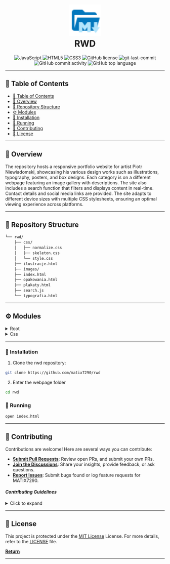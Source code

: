 <div align="left">
<h1 align="center">
<img src="https://raw.githubusercontent.com/PKief/vscode-material-icon-theme/ec559a9f6bfd399b82bb44393651661b08aaf7ba/icons/folder-markdown-open.svg" width="100" />
<br>RWD</h1>
<p align="center">
<img src="https://img.shields.io/badge/JavaScript-F7DF1E.svg?style=flat-square&logo=JavaScript&logoColor=white" alt="JavaScript" />
<img src="https://img.shields.io/badge/HTML5-E34F26.svg?style=flat-square&logo=HTML5&logoColor=white" alt="HTML5" />
<img src="https://img.shields.io/badge/CSS3-1572B6?style=flat-square&logo=css3&logoColor=white" alt="CSS3" />
<img src="https://img.shields.io/github/license/matix7290/rwd?style=flat-square&color=5D6D7E" alt="GitHub license" />
<img src="https://img.shields.io/github/last-commit/matix7290/rwd?style=flat-square&color=5D6D7E" alt="git-last-commit" />
<img src="https://img.shields.io/github/commit-activity/m/matix7290/rwd?style=flat-square&color=5D6D7E" alt="GitHub commit activity" />
<img src="https://img.shields.io/github/languages/top/matix7290/rwd?style=flat-square&color=5D6D7E" alt="GitHub top language" />
</div>
</p>

---

## 📖 Table of Contents
- [📖 Table of Contents](#-table-of-contents)
- [📍 Overview](#-overview)
- [📂 Repository Structure](#-repository-structure)
- [⚙️ Modules](#-modules)
- [🔧 Installation](#-installation)
- [🤖 Running](#-running)
- [🤝 Contributing](#-contributing)
- [📄 License](#-license)

---


## 📍 Overview

The repository hosts a responsive portfolio website for artist Piotr Niewiadomski, showcasing his various design works such as illustrations, typography, posters, and box designs. Each category is on a different webpage featuring an image gallery with descriptions. The site also includes a search function that filters and displays content in real-time. Contact details and social media links are provided. The site adapts to different device sizes with multiple CSS stylesheets, ensuring an optimal viewing experience across platforms.

---


## 📂 Repository Structure

```sh
└── rwd/
    ├── css/
    │   ├── normalize.css
    │   ├── skeleton.css
    │   └── style.css
    ├── ilustracje.html
    ├── images/
    ├── index.html
    ├── opakowania.html
    ├── plakaty.html
    ├── search.js
    └── typografia.html

```

---


## ⚙️ Modules

<details closed><summary>Root</summary>

| File                                                                          | Summary                                                                                                                                                                                                                                                                                                                                                                                                                                                                                                                       |
| ---                                                                           | ---                                                                                                                                                                                                                                                                                                                                                                                                                                                                                                                           |
| [index.html](https://github.com/matix7290/rwd/blob/main/index.html)           | This is a portfolio website featuring art and designs by Piotr Niewiadomski. The website features a navigational menu leading to various HTML pages, each page possibly showing different categories of his work (illustrations, posters, typography, boxes). On the index page, numerous artworks are displayed as clickable images with accompanying descriptions. It includes a search field and the site is mobile responsive due to a viewport meta tag. The page also contains contact details and social media links.  |
| [opakowania.html](https://github.com/matix7290/rwd/blob/main/opakowania.html) | The code represents a mobile-responsive portfolio webpage in Polish which displays various categories of design works such as illustrations, posters, etc. Here, it primarily showcases box designs. The page incorporates a navigation menu, a search feature, and an image gallery with product descriptions. Contact details and social links are included in the page footer. Three CSS stylesheets and a JavaScript file enhance functionality and styling.                                                              |
| [ilustracje.html](https://github.com/matix7290/rwd/blob/main/ilustracje.html) | The code represents a portfolio webpage for an artist named Piotr Niewiadomski. It provides navigation through different categories (e.g., Illustrations, Posters, Typography, Boxes), a search function, and displays various images with descriptive captions. It also features a footer section with contact details and social media links. The design responsiveness is ensured with multiple CSS files (normalize.css, skeleton.css, and style.css).                                                                    |
| [plakaty.html](https://github.com/matix7290/rwd/blob/main/plakaty.html)       | The provided HTML file, "plakaty.html", represents a responsive portfolio webpage showcasing different types of works by an artist, Piotr Niewiadomski. The page includes a CSS-styled navigation menu for different portfolio categories and a search function. The body displays samples of the artist’s poster design work. Each poster's image is linked to its enlarged view. The webpage also includes a footer with contact information and social media links. Embedded JavaScript controls the search functionality. |
| [typografia.html](https://github.com/matix7290/rwd/blob/main/typografia.html) | The code is an HTML document representing a portfolio webpage. It contains typical meta tags, references to CSS stylesheets, and a responsive navigation menu. The page content includes sections for showcasing typography work, a search feature, and a footer with contact details and social media links. It includes a script, search.js, presumably for providing search functionality across the website.                                                                                                              |
| [search.js](https://github.com/matix7290/rwd/blob/main/search.js)             | The code selects HTML elements with specific ids and classes, then applies a real-time search filter function. As the user types into the search input, the function filters HTML elements (containing any text) that match the search string, using case-insensitive matching. The filtered results are then displayed in the "portfolio" section of the webpage by replacing its existing content.                                                                                                                          |

</details>

<details closed><summary>Css</summary>

| File                                                                          | Summary                                                                                                                                                                                                                                                                                                                                                                                                                                                                                                                                       |
| ---                                                                           | ---                                                                                                                                                                                                                                                                                                                                                                                                                                                                                                                                           |
| [skeleton.css](https://github.com/matix7290/rwd/blob/main/css/skeleton.css)   | The provided code is a comprehensive CSS file used for styling a webpage. It contains classes for grid layout, typography, buttons, forms, lists, tables, code rendering, and utilities, with styles designed for responsiveness across multiple device sizes. The document's structural design is based on a grid system, which adjusts the page layout based on the device's screen width. It also includes media queries for different device widths, catering for mobile to desktop screen sizes.                                         |
| [style.css](https://github.com/matix7290/rwd/blob/main/css/style.css)         | The code is a CSS stylesheet defining the style for a responsive web layout. It sets styles for body text, images, menu, logo, navigation elements along with their alignment and spacing. It includes media queries for different screen widths, enabling a responsive grid view which rearranges based on device/screen size. It also styles a footer section, social media icon hover effects, and adjusts logos' backgrounds.                                                                                                             |
| [normalize.css](https://github.com/matix7290/rwd/blob/main/css/normalize.css) | The code is a CSS file named'normalize.css' used to remedy styling inconsistencies across different web browsers by resetting or normalizing default CSS styles. It modifies styles for HTML elements like fonts, margin, display, vertical alignment, backgrounds, and colors. It also contains specific style rules for forms, audio controls, images, and links to improve browser consistency and usability. Lastly, it defines styles for embedded content, text, and table elements to standardize visual presentation across browsers. |

</details>

---

### 🔧 Installation

1. Clone the rwd repository:
```sh
git clone https://github.com/matix7290/rwd
```

2. Enter the webpage folder
```sh
cd rwd
```

### 🤖 Running

```sh
open index.html
```
---

## 🤝 Contributing

Contributions are welcome! Here are several ways you can contribute:

- **[Submit Pull Requests](https://github.com/matix7290/rwd/blob/main/CONTRIBUTING.md)**: Review open PRs, and submit your own PRs.
- **[Join the Discussions](https://github.com/matix7290/rwd/discussions)**: Share your insights, provide feedback, or ask questions.
- **[Report Issues](https://github.com/matix7290/rwd/issues)**: Submit bugs found or log feature requests for MATIX7290.

#### *Contributing Guidelines*

<details closed>
<summary>Click to expand</summary>

1. **Fork the Repository**: Start by forking the project repository to your GitHub account.
2. **Clone Locally**: Clone the forked repository to your local machine using a Git client.
   ```sh
   git clone <your-forked-repo-url>
   ```
3. **Create a New Branch**: Always work on a new branch, giving it a descriptive name.
   ```sh
   git checkout -b new-feature-x
   ```
4. **Make Your Changes**: Develop and test your changes locally.
5. **Commit Your Changes**: Commit with a clear and concise message describing your updates.
   ```sh
   git commit -m 'Implemented new feature x.'
   ```
6. **Push to GitHub**: Push the changes to your forked repository.
   ```sh
   git push origin new-feature-x
   ```
7. **Submit a Pull Request**: Create a PR against the original project repository. Clearly describe the changes and their motivations.

Once your PR is reviewed and approved, it will be merged into the main branch.

</details>

---

## 📄 License


This project is protected under the [MIT License](https://choosealicense.com/licenses/mit) License. For more details, refer to the [LICENSE](https://github.com/matix7290/rwd/blob/master/LICENSE/) file.

[**Return**](#Top)

---

